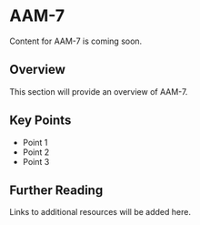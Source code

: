 # AAM-7

Content for AAM-7 is coming soon.

## Overview

This section will provide an overview of AAM-7.

## Key Points

- Point 1
- Point 2
- Point 3

## Further Reading

Links to additional resources will be added here.
